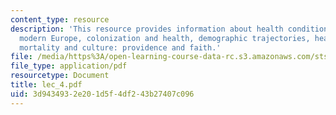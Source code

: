 ```yaml
---
content_type: resource
description: 'This resource provides information about health conditions in early
  modern Europe, colonization and health, demographic trajectories, health disparities,
  mortality and culture: providence and faith.'
file: /media/https%3A/open-learning-course-data-rc.s3.amazonaws.com/sts-005-disease-and-society-in-america-fall-2005/3d9434932e201d5f4df243b27407c096_lec_4.pdf
file_type: application/pdf
resourcetype: Document
title: lec_4.pdf
uid: 3d943493-2e20-1d5f-4df2-43b27407c096
---
```

